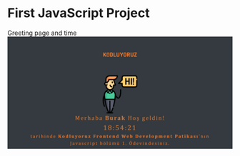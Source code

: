 # First JavaScript Project
Greeting page and time
![JavaScriptProject](https://github.com/Burak-inci/Web-Development/blob/main/JS/javascriptclock/jsproject.png)
